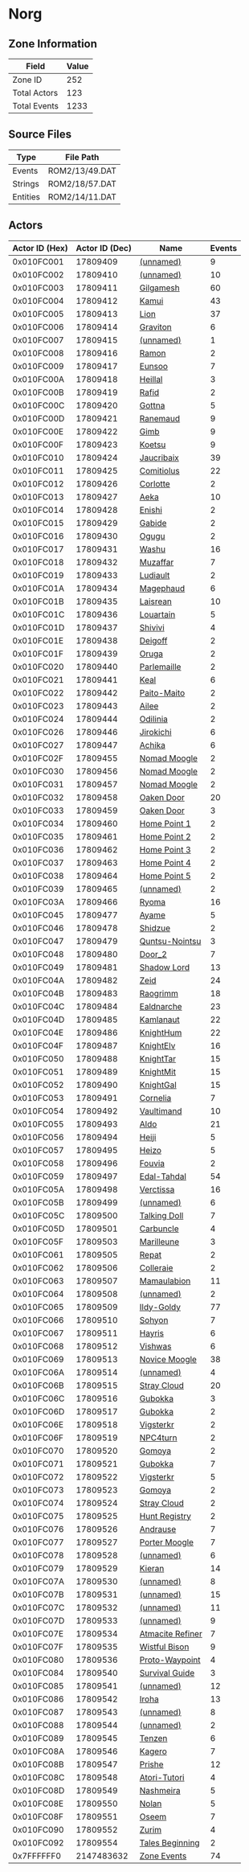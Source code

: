 # Norg

## Zone Information

| Field        |   Value |
|--------------|---------|
| Zone ID      |     252 |
| Total Actors |     123 |
| Total Events |    1233 |

## Source Files

| Type     | File Path      |
|----------|----------------|
| Events   | ROM2/13/49.DAT |
| Strings  | ROM2/18/57.DAT |
| Entities | ROM2/14/11.DAT |

## Actors

| Actor ID (Hex)   |   Actor ID (Dec) | Name                                                     |   Events |
|------------------|------------------|----------------------------------------------------------|----------|
| 0x010FC001       |         17809409 | [(unnamed)](./17809409/)                                 |        9 |
| 0x010FC002       |         17809410 | [(unnamed)](./17809410/)                                 |       10 |
| 0x010FC003       |         17809411 | [Gilgamesh](./17809411%20-%20Gilgamesh/)                 |       60 |
| 0x010FC004       |         17809412 | [Kamui](./17809412%20-%20Kamui/)                         |       43 |
| 0x010FC005       |         17809413 | [Lion](./17809413%20-%20Lion/)                           |       37 |
| 0x010FC006       |         17809414 | [Graviton](./17809414%20-%20Graviton/)                   |        6 |
| 0x010FC007       |         17809415 | [(unnamed)](./17809415/)                                 |        1 |
| 0x010FC008       |         17809416 | [Ramon](./17809416%20-%20Ramon/)                         |        2 |
| 0x010FC009       |         17809417 | [Eunsoo](./17809417%20-%20Eunsoo/)                       |        7 |
| 0x010FC00A       |         17809418 | [Heillal](./17809418%20-%20Heillal/)                     |        3 |
| 0x010FC00B       |         17809419 | [Rafid](./17809419%20-%20Rafid/)                         |        2 |
| 0x010FC00C       |         17809420 | [Gottna](./17809420%20-%20Gottna/)                       |        5 |
| 0x010FC00D       |         17809421 | [Ranemaud](./17809421%20-%20Ranemaud/)                   |        9 |
| 0x010FC00E       |         17809422 | [Gimb](./17809422%20-%20Gimb/)                           |        9 |
| 0x010FC00F       |         17809423 | [Koetsu](./17809423%20-%20Koetsu/)                       |        9 |
| 0x010FC010       |         17809424 | [Jaucribaix](./17809424%20-%20Jaucribaix/)               |       39 |
| 0x010FC011       |         17809425 | [Comitiolus](./17809425%20-%20Comitiolus/)               |       22 |
| 0x010FC012       |         17809426 | [Corlotte](./17809426%20-%20Corlotte/)                   |        2 |
| 0x010FC013       |         17809427 | [Aeka](./17809427%20-%20Aeka/)                           |       10 |
| 0x010FC014       |         17809428 | [Enishi](./17809428%20-%20Enishi/)                       |        2 |
| 0x010FC015       |         17809429 | [Gabide](./17809429%20-%20Gabide/)                       |        2 |
| 0x010FC016       |         17809430 | [Ogugu](./17809430%20-%20Ogugu/)                         |        2 |
| 0x010FC017       |         17809431 | [Washu](./17809431%20-%20Washu/)                         |       16 |
| 0x010FC018       |         17809432 | [Muzaffar](./17809432%20-%20Muzaffar/)                   |        7 |
| 0x010FC019       |         17809433 | [Ludiault](./17809433%20-%20Ludiault/)                   |        2 |
| 0x010FC01A       |         17809434 | [Magephaud](./17809434%20-%20Magephaud/)                 |        6 |
| 0x010FC01B       |         17809435 | [Laisrean](./17809435%20-%20Laisrean/)                   |       10 |
| 0x010FC01C       |         17809436 | [Louartain](./17809436%20-%20Louartain/)                 |        5 |
| 0x010FC01D       |         17809437 | [Shivivi](./17809437%20-%20Shivivi/)                     |        4 |
| 0x010FC01E       |         17809438 | [Deigoff](./17809438%20-%20Deigoff/)                     |        2 |
| 0x010FC01F       |         17809439 | [Oruga](./17809439%20-%20Oruga/)                         |        2 |
| 0x010FC020       |         17809440 | [Parlemaille](./17809440%20-%20Parlemaille/)             |        2 |
| 0x010FC021       |         17809441 | [Keal](./17809441%20-%20Keal/)                           |        6 |
| 0x010FC022       |         17809442 | [Paito-Maito](./17809442%20-%20Paito-Maito/)             |        2 |
| 0x010FC023       |         17809443 | [Ailee](./17809443%20-%20Ailee/)                         |        2 |
| 0x010FC024       |         17809444 | [Odilinia](./17809444%20-%20Odilinia/)                   |        2 |
| 0x010FC026       |         17809446 | [Jirokichi](./17809446%20-%20Jirokichi/)                 |        6 |
| 0x010FC027       |         17809447 | [Achika](./17809447%20-%20Achika/)                       |        6 |
| 0x010FC02F       |         17809455 | [Nomad Moogle](./17809455%20-%20Nomad%20Moogle/)         |        2 |
| 0x010FC030       |         17809456 | [Nomad Moogle](./17809456%20-%20Nomad%20Moogle/)         |        2 |
| 0x010FC031       |         17809457 | [Nomad Moogle](./17809457%20-%20Nomad%20Moogle/)         |        2 |
| 0x010FC032       |         17809458 | [Oaken Door](./17809458%20-%20Oaken%20Door/)             |       20 |
| 0x010FC033       |         17809459 | [Oaken Door](./17809459%20-%20Oaken%20Door/)             |        3 |
| 0x010FC034       |         17809460 | [Home Point 1](./17809460%20-%20Home%20Point%201/)       |        2 |
| 0x010FC035       |         17809461 | [Home Point 2](./17809461%20-%20Home%20Point%202/)       |        2 |
| 0x010FC036       |         17809462 | [Home Point 3](./17809462%20-%20Home%20Point%203/)       |        2 |
| 0x010FC037       |         17809463 | [Home Point 4](./17809463%20-%20Home%20Point%204/)       |        2 |
| 0x010FC038       |         17809464 | [Home Point 5](./17809464%20-%20Home%20Point%205/)       |        2 |
| 0x010FC039       |         17809465 | [(unnamed)](./17809465/)                                 |        2 |
| 0x010FC03A       |         17809466 | [Ryoma](./17809466%20-%20Ryoma/)                         |       16 |
| 0x010FC045       |         17809477 | [Ayame](./17809477%20-%20Ayame/)                         |        5 |
| 0x010FC046       |         17809478 | [Shidzue](./17809478%20-%20Shidzue/)                     |        2 |
| 0x010FC047       |         17809479 | [Quntsu-Nointsu](./17809479%20-%20Quntsu-Nointsu/)       |        3 |
| 0x010FC048       |         17809480 | [Door_2](./17809480%20-%20Door_2/)                       |        7 |
| 0x010FC049       |         17809481 | [Shadow Lord](./17809481%20-%20Shadow%20Lord/)           |       13 |
| 0x010FC04A       |         17809482 | [Zeid](./17809482%20-%20Zeid/)                           |       24 |
| 0x010FC04B       |         17809483 | [Raogrimm](./17809483%20-%20Raogrimm/)                   |       18 |
| 0x010FC04C       |         17809484 | [Ealdnarche](./17809484%20-%20Ealdnarche/)               |       23 |
| 0x010FC04D       |         17809485 | [Kamlanaut](./17809485%20-%20Kamlanaut/)                 |       22 |
| 0x010FC04E       |         17809486 | [KnightHum](./17809486%20-%20KnightHum/)                 |       22 |
| 0x010FC04F       |         17809487 | [KnightElv](./17809487%20-%20KnightElv/)                 |       16 |
| 0x010FC050       |         17809488 | [KnightTar](./17809488%20-%20KnightTar/)                 |       15 |
| 0x010FC051       |         17809489 | [KnightMit](./17809489%20-%20KnightMit/)                 |       15 |
| 0x010FC052       |         17809490 | [KnightGal](./17809490%20-%20KnightGal/)                 |       15 |
| 0x010FC053       |         17809491 | [Cornelia](./17809491%20-%20Cornelia/)                   |        7 |
| 0x010FC054       |         17809492 | [Vaultimand](./17809492%20-%20Vaultimand/)               |       10 |
| 0x010FC055       |         17809493 | [Aldo](./17809493%20-%20Aldo/)                           |       21 |
| 0x010FC056       |         17809494 | [Heiji](./17809494%20-%20Heiji/)                         |        5 |
| 0x010FC057       |         17809495 | [Heizo](./17809495%20-%20Heizo/)                         |        5 |
| 0x010FC058       |         17809496 | [Fouvia](./17809496%20-%20Fouvia/)                       |        2 |
| 0x010FC059       |         17809497 | [Edal-Tahdal](./17809497%20-%20Edal-Tahdal/)             |       54 |
| 0x010FC05A       |         17809498 | [Verctissa](./17809498%20-%20Verctissa/)                 |       16 |
| 0x010FC05B       |         17809499 | [(unnamed)](./17809499/)                                 |        6 |
| 0x010FC05C       |         17809500 | [Talking Doll](./17809500%20-%20Talking%20Doll/)         |        7 |
| 0x010FC05D       |         17809501 | [Carbuncle](./17809501%20-%20Carbuncle/)                 |        4 |
| 0x010FC05F       |         17809503 | [Marilleune](./17809503%20-%20Marilleune/)               |        3 |
| 0x010FC061       |         17809505 | [Repat](./17809505%20-%20Repat/)                         |        2 |
| 0x010FC062       |         17809506 | [Colleraie](./17809506%20-%20Colleraie/)                 |        2 |
| 0x010FC063       |         17809507 | [Mamaulabion](./17809507%20-%20Mamaulabion/)             |       11 |
| 0x010FC064       |         17809508 | [(unnamed)](./17809508/)                                 |        2 |
| 0x010FC065       |         17809509 | [Ildy-Goldy](./17809509%20-%20Ildy-Goldy/)               |       77 |
| 0x010FC066       |         17809510 | [Sohyon](./17809510%20-%20Sohyon/)                       |        7 |
| 0x010FC067       |         17809511 | [Hayris](./17809511%20-%20Hayris/)                       |        6 |
| 0x010FC068       |         17809512 | [Vishwas](./17809512%20-%20Vishwas/)                     |        6 |
| 0x010FC069       |         17809513 | [Novice Moogle](./17809513%20-%20Novice%20Moogle/)       |       38 |
| 0x010FC06A       |         17809514 | [(unnamed)](./17809514/)                                 |        4 |
| 0x010FC06B       |         17809515 | [Stray Cloud](./17809515%20-%20Stray%20Cloud/)           |       20 |
| 0x010FC06C       |         17809516 | [Gubokka](./17809516%20-%20Gubokka/)                     |        3 |
| 0x010FC06D       |         17809517 | [Gubokka](./17809517%20-%20Gubokka/)                     |        2 |
| 0x010FC06E       |         17809518 | [Vigsterkr](./17809518%20-%20Vigsterkr/)                 |        2 |
| 0x010FC06F       |         17809519 | [NPC4turn](./17809519%20-%20NPC4turn/)                   |        2 |
| 0x010FC070       |         17809520 | [Gomoya](./17809520%20-%20Gomoya/)                       |        2 |
| 0x010FC071       |         17809521 | [Gubokka](./17809521%20-%20Gubokka/)                     |        7 |
| 0x010FC072       |         17809522 | [Vigsterkr](./17809522%20-%20Vigsterkr/)                 |        5 |
| 0x010FC073       |         17809523 | [Gomoya](./17809523%20-%20Gomoya/)                       |        2 |
| 0x010FC074       |         17809524 | [Stray Cloud](./17809524%20-%20Stray%20Cloud/)           |        2 |
| 0x010FC075       |         17809525 | [Hunt Registry](./17809525%20-%20Hunt%20Registry/)       |        2 |
| 0x010FC076       |         17809526 | [Andrause](./17809526%20-%20Andrause/)                   |        7 |
| 0x010FC077       |         17809527 | [Porter Moogle](./17809527%20-%20Porter%20Moogle/)       |        7 |
| 0x010FC078       |         17809528 | [(unnamed)](./17809528/)                                 |        6 |
| 0x010FC079       |         17809529 | [Kieran](./17809529%20-%20Kieran/)                       |       14 |
| 0x010FC07A       |         17809530 | [(unnamed)](./17809530/)                                 |        8 |
| 0x010FC07B       |         17809531 | [(unnamed)](./17809531/)                                 |       15 |
| 0x010FC07C       |         17809532 | [(unnamed)](./17809532/)                                 |       11 |
| 0x010FC07D       |         17809533 | [(unnamed)](./17809533/)                                 |        9 |
| 0x010FC07E       |         17809534 | [Atmacite Refiner](./17809534%20-%20Atmacite%20Refiner/) |        7 |
| 0x010FC07F       |         17809535 | [Wistful Bison](./17809535%20-%20Wistful%20Bison/)       |        9 |
| 0x010FC080       |         17809536 | [Proto-Waypoint](./17809536%20-%20Proto-Waypoint/)       |        4 |
| 0x010FC084       |         17809540 | [Survival Guide](./17809540%20-%20Survival%20Guide/)     |        3 |
| 0x010FC085       |         17809541 | [(unnamed)](./17809541/)                                 |       12 |
| 0x010FC086       |         17809542 | [Iroha](./17809542%20-%20Iroha/)                         |       13 |
| 0x010FC087       |         17809543 | [(unnamed)](./17809543/)                                 |        8 |
| 0x010FC088       |         17809544 | [(unnamed)](./17809544/)                                 |        2 |
| 0x010FC089       |         17809545 | [Tenzen](./17809545%20-%20Tenzen/)                       |        6 |
| 0x010FC08A       |         17809546 | [Kagero](./17809546%20-%20Kagero/)                       |        7 |
| 0x010FC08B       |         17809547 | [Prishe](./17809547%20-%20Prishe/)                       |       12 |
| 0x010FC08C       |         17809548 | [Atori-Tutori](./17809548%20-%20Atori-Tutori/)           |        4 |
| 0x010FC08D       |         17809549 | [Nashmeira](./17809549%20-%20Nashmeira/)                 |        5 |
| 0x010FC08E       |         17809550 | [Nolan](./17809550%20-%20Nolan/)                         |        5 |
| 0x010FC08F       |         17809551 | [Oseem](./17809551%20-%20Oseem/)                         |        7 |
| 0x010FC090       |         17809552 | [Zurim](./17809552%20-%20Zurim/)                         |        4 |
| 0x010FC092       |         17809554 | [Tales Beginning](./17809554%20-%20Tales%20Beginning/)   |        2 |
| 0x7FFFFFF0       |       2147483632 | [Zone Events](./Zone%20Events/)                          |       74 |